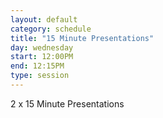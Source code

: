 ```yaml
---
layout: default
category: schedule
title: "15 Minute Presentations"
day: wednesday
start: 12:00PM
end: 12:15PM
type: session
---
```


2 x 15 Minute Presentations

